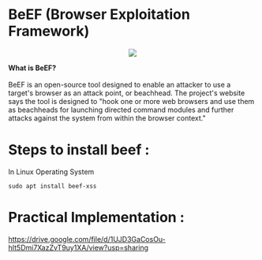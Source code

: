 # BeEF (Browser Exploitation Framework)

<p align="center">
  <img src="https://github.com/user-attachments/assets/83da46c5-497b-4ada-a57e-3fcaa4a47ec0" />
</p>

**What is BeEF?**
<br/> <br/>
BeEF is an open-source tool designed to enable an attacker to use a target's browser as an attack point, or beachhead. The project's website says the tool is designed to "hook one or more web browsers and use them as beachheads for launching directed command modules and further attacks against the system from within the browser context."

# Steps to install beef :

In Linux Operating System

````
sudo apt install beef-xss
````
# Practical Implementation :
https://drive.google.com/file/d/1UJD3GaCosOu-hIt5Dmi7XazZvT9uy1XA/view?usp=sharing
